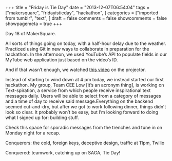 +++
title = "Friday is Tie Day"
date = "2013-12-07T06:54:04"
tags = ["makersquare", "fridayistieday", "hackathon", ]
categories = ["imported from tumblr", "text", ]
draft = false
comments = false
showcomments = false
showpagemeta = true
+++

<p>Day 18 of MakerSquare.</p>
<p>All sorts of things going on today, with a half-hour delay due to the weather. Practiced using Git in new ways to collaborate in preparation for the hackathon. In the afternoon, we used YouTube&rsquo;s API to populate fields in our MyTube web application just based on the video&rsquo;s ID.</p>
<p>And if that wasn&rsquo;t enough, we watched <a href="http://www.youtube.com/watch?v=glii-kazad8" target="_blank">this video</a> on the projector.</p>
<p>Instead of starting to wind down at 4 pm today, we instead started our first hackathon. My group, Team CEE Low [it&rsquo;s an acronym thing], is working on Text-spiration, a service from which people receive inspirational text messages daily. Users will be able to select from a category of messages and a time of day to receive said message.Everything on the backend seemed cut-and-dry, but after we got to work following dinner, things didn&rsquo;t look so clear. It probably won&rsquo;t be easy, but I&rsquo;m looking forward to doing what I signed up for: building stuff. </p>
<p>Check this space for sporadic messages from the trenches and tune in on Monday night for a recap.</p>
<p>Conquerors: the cold, foreign keys, deceptive design, traffic at 11pm, Twilio</p>
<p>Conquered: teamwork, catching up on SAGA, Tie Day!  </p>